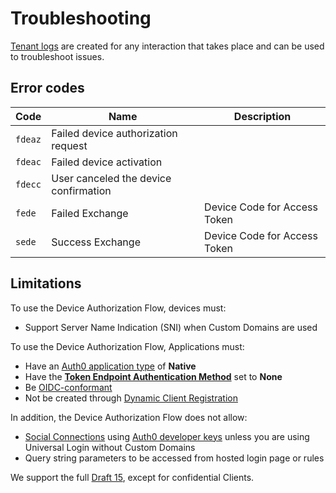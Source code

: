 # Troubleshooting

[Tenant logs](/logs#log-data-event-listing) are created for any interaction that takes place and can be used to troubleshoot issues.

## Error codes

| Code       | Name | Description |
|------------|------|-------------|
| `fdeaz`    | Failed device authorization request | |	
| `fdeac`    | Failed device activation | |	
| `fdecc`    | User canceled the device confirmation | |
| `fede`     | Failed Exchange | Device Code for Access Token |
| `sede`     | Success Exchange | Device Code for Access Token |

## Limitations

To use the Device Authorization Flow, devices must:

* Support Server Name Indication (SNI) when Custom Domains are used

To use the Device Authorization Flow, Applications must:

* Have an [Auth0 application type](/applications/concepts/app-types-auth0) of **Native**
* Have the [**Token Endpoint Authentication Method**](/dashboard/reference/settings-application) set to **None**
* Be [OIDC-conformant](/dashboard/reference/settings-application#oauth)
* Not be created through [Dynamic Client Registration](/api-auth/dynamic-client-registration)

In addition, the Device Authorization Flow does not allow:
* [Social Connections](/connections) using [Auth0 developer keys](/connections/social/devkeys) unless you are using Universal Login without Custom Domains
* Query string parameters to be accessed from hosted login page or rules

We support the full [Draft 15](https://tools.ietf.org/html/draft-ietf-oauth-device-flow-15), except for confidential Clients.
